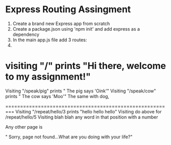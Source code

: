 # Express Routing Assingment

1. Create a brand new Express app from scratch
2. Create a package.json using 'npm init' and add express as a dependency
3. In the main app.js file add 3 routes:
4. 


visiting "/" prints "Hi there, welcome to my assignment!"
=========================================================

Visiting "/speak/pig" prints " The pig says 'Oink'"
Visiting "/speak/cow" prints " The cow says 'Moo'"
The same with dog, 

=========================================================
Visiting "/repeat/hello/3 prints "hello hello hello"
Visiting  do above for  /repeat/hello/5
Visiting blah blah 
any word in that position with a number

Any other page is 

" Sorry, page not found...What are you doing with your life?"